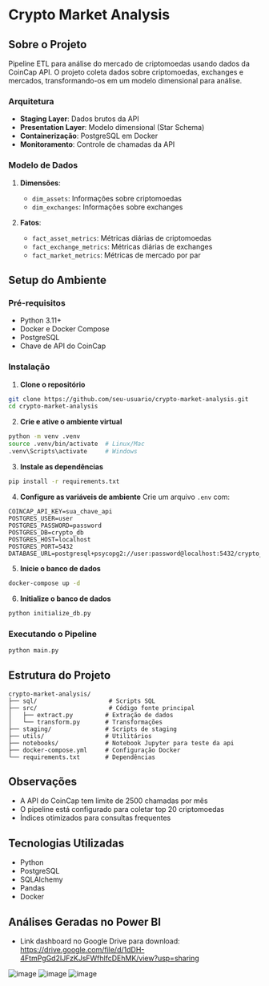 # Crypto Market Analysis

## Sobre o Projeto
Pipeline ETL para análise do mercado de criptomoedas usando dados da CoinCap API. O projeto coleta dados sobre criptomoedas, exchanges e mercados, transformando-os em um modelo dimensional para análise.

### Arquitetura
- **Staging Layer**: Dados brutos da API
- **Presentation Layer**: Modelo dimensional (Star Schema)
- **Containerização**: PostgreSQL em Docker
- **Monitoramento**: Controle de chamadas da API

### Modelo de Dados
1. **Dimensões**:
   - `dim_assets`: Informações sobre criptomoedas
   - `dim_exchanges`: Informações sobre exchanges

2. **Fatos**:
   - `fact_asset_metrics`: Métricas diárias de criptomoedas
   - `fact_exchange_metrics`: Métricas diárias de exchanges
   - `fact_market_metrics`: Métricas de mercado por par

## Setup do Ambiente

### Pré-requisitos
- Python 3.11+
- Docker e Docker Compose
- PostgreSQL
- Chave de API do CoinCap

### Instalação

1. **Clone o repositório**
```bash
git clone https://github.com/seu-usuario/crypto-market-analysis.git
cd crypto-market-analysis
```

2. **Crie e ative o ambiente virtual**
```bash
python -m venv .venv
source .venv/bin/activate  # Linux/Mac
.venv\Scripts\activate     # Windows
```

3. **Instale as dependências**
```bash
pip install -r requirements.txt
```

4. **Configure as variáveis de ambiente**
Crie um arquivo `.env` com:
```env
COINCAP_API_KEY=sua_chave_api
POSTGRES_USER=user
POSTGRES_PASSWORD=password
POSTGRES_DB=crypto_db
POSTGRES_HOST=localhost
POSTGRES_PORT=5432
DATABASE_URL=postgresql+psycopg2://user:password@localhost:5432/crypto_db
```

5. **Inicie o banco de dados**
```bash
docker-compose up -d
```

6. **Initialize o banco de dados**
```bash
python initialize_db.py
```

### Executando o Pipeline
```bash
python main.py
```

## Estrutura do Projeto
```
crypto-market-analysis/
├── sql/                    # Scripts SQL
├── src/                    # Código fonte principal
│   ├── extract.py         # Extração de dados
│   └── transform.py       # Transformações
├── staging/               # Scripts de staging
├── utils/                 # Utilitários
├── notebooks/             # Notebook Jupyter para teste da api
├── docker-compose.yml     # Configuração Docker
└── requirements.txt       # Dependências
```

## Observações 
- A API do CoinCap tem limite de 2500 chamadas por mês
- O pipeline está configurado para coletar top 20 criptomoedas
- Índices otimizados para consultas frequentes

## Tecnologias Utilizadas
- Python
- PostgreSQL
- SQLAlchemy
- Pandas
- Docker

## Análises Geradas no Power BI
- Link dashboard no Google Drive para download: https://drive.google.com/file/d/1dDH-4FtmPgGd2IJFzKJsFWfhlfcDEhMK/view?usp=sharing
  
![image](https://github.com/user-attachments/assets/e9a4245c-661c-4689-a67e-dfc67ea9c82b)
![image](https://github.com/user-attachments/assets/31cd1df8-6325-4c4c-add9-e7d08312e4ed)
![image](https://github.com/user-attachments/assets/7ad96069-92f3-45f6-8451-7992b1c245db)
